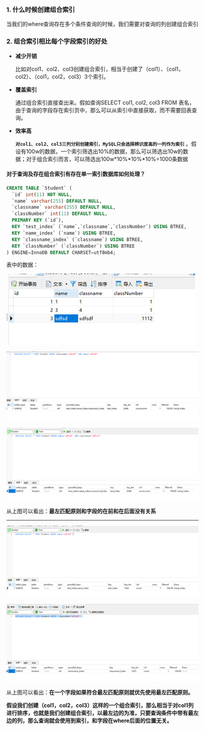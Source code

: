 ### 1. 什么时候创建组合索引

当我们的where查询存在多个条件查询的时候，我们需要对查询的列创建组合索引

### 2. 组合索引相比每个字段索引的好处

- **减少开销**

  比如对col1、col2、col3创建组合索引，相当于创建了（col1）、（col1，col2）、（col1，col2，col3）3个索引。

- **覆盖索引**

  通过组合索引直接查出来。假如查询SELECT col1, col2, col3 FROM 表名，由于查询的字段存在索引页中，那么可以从索引中直接获取，而不需要回表查询。

- **效率高**

  **`对col1、col2、col3三列分别创建索引，MySQL只会选择辨识度高的一列作为索引`** 。假设有100w的数据，一个索引筛选出10%的数据，那么可以筛选出10w的数据；对于组合索引而言，可以筛选出100w*10%*10%*10%=1000条数据

#### 对于查询及存在组合索引有存在单一索引数据库如何处理？

```sql
CREATE TABLE `Student` (
  `id` int(11) NOT NULL,
  `name` varchar(255) DEFAULT NULL,
  `classname` varchar(255) DEFAULT NULL,
  `classNumber` int(11) DEFAULT NULL,
  PRIMARY KEY (`id`),
  KEY `test_index` (`name`,`classname`,`classNumber`) USING BTREE,
  KEY `name_index` (`name`) USING BTREE,
  KEY `classname_index` (`classname`) USING BTREE,
  KEY `classNumber` (`classNumber`) USING BTREE
) ENGINE=InnoDB DEFAULT CHARSET=utf8mb4;
```

表中的数据：

![数据](https://github.com/mxsm/document/blob/master/image/database/indexTest.png?raw=true)

![情况1](https://github.com/mxsm/document/blob/master/image/database/select1.png?raw=true)



![情况2](https://github.com/mxsm/document/blob/master/image/database/selection2.png?raw=true)

从上图可以看出：**最左匹配原则和字段的在前和在后面没有关系**

------



![情况2](https://github.com/mxsm/document/blob/master/image/database/selection3.png?raw=true)

![情况2](https://github.com/mxsm/document/blob/master/image/database/selection4.png?raw=true)

从上图可以看出：**在一个字段如果符合最左匹配原则就优先使用最左匹配原则。**

**假设我们创建（col1，col2，col3）这样的一个组合索引，那么相当于对col1列进行排序，也就是我们创建组合索引，以最左边的为准，只要查询条件中带有最左边的列，那么查询就会使用到索引，和字段在where后面的位置无关。**


